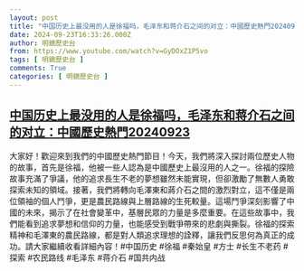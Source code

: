 ```yaml
---
layout: post
title: "中国历史上最没用的人是徐福吗，毛泽东和蒋介石之间的对立：中國歷史熱門20240923"
date: 2024-09-23T16:33:26.000Z
author: 明鏡歷史台
from: https://www.youtube.com/watch?v=GyDOxZ1P5vo
tags: [ 明鏡歷史台 ]
comments: True
categories: [ 明鏡歷史台 ]
---
```

<!--1727109206000-->
[中国历史上最没用的人是徐福吗，毛泽东和蒋介石之间的对立：中國歷史熱門20240923](https://www.youtube.com/watch?v=GyDOxZ1P5vo)
------

<div>
大家好！歡迎來到我們的中國歷史熱門節目！今天，我們將深入探討兩位歷史人物的故事，首先是徐福，他被一些人認為是中國歷史上最沒用的人之一。徐福的探險故事充滿了爭議，他的追求長生不老的夢想雖然未能實現，但卻激勵了無數人勇敢探索未知的領域。接著，我們將轉向毛澤東和蔣介石之間的激烈對立，這不僅是兩位領袖的個人鬥爭，更是農民路線與上層路線的生死較量。這場鬥爭深刻影響了中國的未來，揭示了在社會變革中，基層民眾的力量是多麼重要。在這些故事中，我們能看到追求夢想和信仰的力量，也能感受到戰爭帶來的悲劇與撕裂。徐福的探索精神和毛澤東的農民路線，都是對人類追求理想的詮釋，讓我們反思何為真正的成功。請大家繼續收看詳細內容！#中国历史 #徐福 #秦始皇 #方士 #长生不老药 #探索 #农民路线 #毛泽东 #蒋介石 #国共内战
</div>
